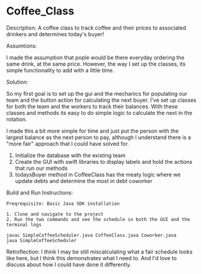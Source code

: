 # Coffee_Class

Description: A coffee class to track coffee and their prices to associated drinkers and determines today's buyer!

Assumtions: 

I made the assumption that pople would be there everyday ordering the same drink, at the same price. However, the way I set up 
the classes, its simple functionality to add with a little time.

Solution:

So my first goal is to set up the gui and the mechanics for populating our team and the button action for calculating the next buyer.
I've set up classes for both the team and the workers to track their balances. With these classes and methods its easy to do simple logic to
calculate the next in the rotation.

I made this a bit more simple for time and just put the person with the largest balance as the next person to pay, although I understand there is
a "more fair" approach that I could have solved for.

1. Initialize the database with the existing team
2. Create the GUI with swift libraries to display labels and hold the actions that run our methods
3. todaysBuyer method in CoffeeClass has the meaty logic where we update debts and determine the most in debt coworker


Build and Run Instructions:

    Preqrequisite: Basic Java SDK installation

    1. Clone and navigate to the project
    2. Run the two commands and see the schedule in both the GUI and the terminal logs

    javac SimpleCoffeeScheduler.java CoffeeClass.java Coworker.java
    java SimpleCoffeeScheduler



Retroflection:
    I think I may be still miscalculating what a fair schedule looks like here, but I think this demonstrates what I need to. And I'd love 
    to discuss about how I could have done it differently.



